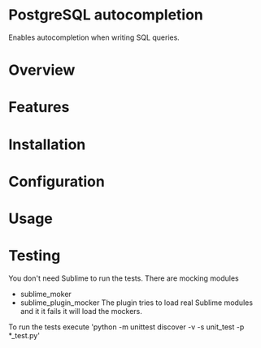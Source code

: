 # PostgreSQL autocompletion
Enables autocompletion when writing SQL queries.

# Overview

# Features

# Installation

# Configuration

# Usage

# Testing
You don't need Sublime to run the tests. There are mocking modules
* sublime_moker
* sublime_plugin_mocker
The plugin tries to load real Sublime modules and it it fails it will load the
mockers.

To run the tests execute
'python -m unittest discover -v -s unit_test -p *_test.py'

